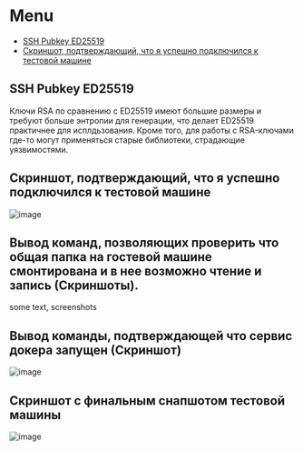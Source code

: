 # Menu

- [SSH Pubkey ED25519](https://github.com/Hushbin/demo-tst/blob/main/README.md#ssh-pubkey-ed25519)
- [Скриншот, подтверждающий, что я успешно подключился к тестовой машине](https://github.com/Hushbin/demo-tst/blob/main/README.md#%D1%81%D0%BA%D1%80%D0%B8%D0%BD%D1%88%D0%BE%D1%82-%D0%BF%D0%BE%D0%B4%D1%82%D0%B2%D0%B5%D1%80%D0%B6%D0%B4%D0%B0%D1%8E%D1%89%D0%B8%D0%B9-%D1%87%D1%82%D0%BE-%D1%8F-%D1%83%D1%81%D0%BF%D0%B5%D1%88%D0%BD%D0%BE-%D0%BF%D0%BE%D0%B4%D0%BA%D0%BB%D1%8E%D1%87%D0%B8%D0%BB%D1%81%D1%8F-%D0%BA-%D1%82%D0%B5%D1%81%D1%82%D0%BE%D0%B2%D0%BE%D0%B9-%D0%BC%D0%B0%D1%88%D0%B8%D0%BD%D0%B5)

## SSH Pubkey ED25519
Ключи RSA по сравнению с ED25519 имеют большие размеры и требуют больше энтропии для генерации, что делает ED25519 практичнее для исплдьзования. Кроме того, для работы с RSA-ключами где-то могут применяться старые библиотеки, страдающие уязвимостями.

## Скриншот, подтверждающий, что я успешно подключился к тестовой машине

![image](https://github.com/Hushbin/demo-tst/assets/92392955/4f060361-4de9-4ceb-b130-ee8b36eae7d6)

## Вывод команд, позволяющих проверить что общая папка на гостевой машине смонтирована и в нее возможно чтение и запись (Скриншоты). 

some text, screenshots

## Вывод команды, подтверждающей что сервис докера запущен (Скриншот)

![image](https://github.com/Hushbin/demo-tst/assets/92392955/1128dc5d-f4e6-4a4f-85fc-af0445ddf8af)

## Скриншот с финальным снапшотом тестовой машины

![image](https://github.com/Hushbin/demo-tst/assets/92392955/108a8c32-914c-464c-a83e-f58e37c4f406)

